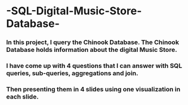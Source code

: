 # -SQL-Digital-Music-Store-Database-
### In this project, I query the Chinook Database. The Chinook Database holds information about the digital Music Store.
### I have come up with 4 questions that I can answer with SQL queries, sub-queries, aggregations and join.
### Then presenting them in 4 slides using one visualization in each slide. 
